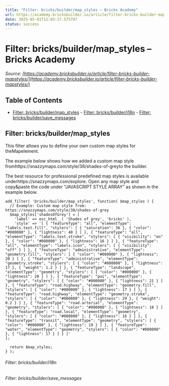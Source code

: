 ```yaml
---
title: "Filter: bricks/builder/map_styles – Bricks Academy"
url: https://academy.bricksbuilder.io/article/filter-bricks-builder-mapstyles/
date: 2025-05-01T12:03:17.575707
status: success
---
```


# Filter: bricks/builder/map_styles – Bricks Academy

*Source: [https://academy.bricksbuilder.io/article/filter-bricks-builder-mapstyles/](https://academy.bricksbuilder.io/article/filter-bricks-builder-mapstyles/)*

## Table of Contents

- [Filter: bricks/builder/map_styles](#filter-bricksbuildermapstyles)
        - [Filter: bricks/builder/i18n](#filter-bricksbuilderi18n)
        - [Filter: bricks/builder/save_messages](#filter-bricksbuildersavemessages)

## Filter: bricks/builder/map_styles

This filter allows you to define your own custom map styles for theMapelement.

The example below shows how we added a custom map style fromhttps://snazzymaps.com/style/38/shades-of-greyto the builder.

The best resource for professional predefined map styles is available underhttps://snazzymaps.com/explore. Open any map style and copy&paste the code under “JAVASCRIPT STYLE ARRAY” as shown in the example below.

```
add_filter( 'bricks/builder/map_styles', function( $map_styles ) {
  // Example: Custom map style from: https://snazzymaps.com/style/38/shades-of-grey
  $map_styles['shadesOfGrey'] = [
    'label' => esc_html__( 'Shades of grey', 'bricks' ),
    'style' => '[ { "featureType": "all", "elementType": "labels.text.fill", "stylers": [ { "saturation": 36 }, { "color": "#000000" }, { "lightness": 40 } ] }, { "featureType": "all", "elementType": "labels.text.stroke", "stylers": [ { "visibility": "on" }, { "color": "#000000" }, { "lightness": 16 } ] }, { "featureType": "all", "elementType": "labels.icon", "stylers": [ { "visibility": "off" } ] }, { "featureType": "administrative", "elementType": "geometry.fill", "stylers": [ { "color": "#000000" }, { "lightness": 20 } ] }, { "featureType": "administrative", "elementType": "geometry.stroke", "stylers": [ { "color": "#000000" }, { "lightness": 17 }, { "weight": 1.2 } ] }, { "featureType": "landscape", "elementType": "geometry", "stylers": [ { "color": "#000000" }, { "lightness": 20 } ] }, { "featureType": "poi", "elementType": "geometry", "stylers": [ { "color": "#000000" }, { "lightness": 21 } ] }, { "featureType": "road.highway", "elementType": "geometry.fill", "stylers": [ { "color": "#000000" }, { "lightness": 17 } ] }, { "featureType": "road.highway", "elementType": "geometry.stroke", "stylers": [ { "color": "#000000" }, { "lightness": 29 }, { "weight": 0.2 } ] }, { "featureType": "road.arterial", "elementType": "geometry", "stylers": [ { "color": "#000000" }, { "lightness": 18 } ] }, { "featureType": "road.local", "elementType": "geometry", "stylers": [ { "color": "#000000" }, { "lightness": 16 } ] }, { "featureType": "transit", "elementType": "geometry", "stylers": [ { "color": "#000000" }, { "lightness": 19 } ] }, { "featureType": "water", "elementType": "geometry", "stylers": [ { "color": "#000000" }, { "lightness": 17 } ] } ]'
];

  return $map_styles;
} );
```

###### Filter: bricks/builder/i18n

###### Filter: bricks/builder/save_messages

